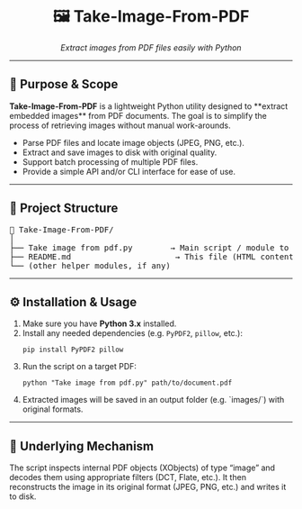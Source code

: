 <h1 align="center">🖼️ Take-Image-From-PDF</h1>
<p align="center">
  <em>Extract images from PDF files easily with Python</em>
</p>

<hr>

<h2>🎯 Purpose & Scope</h2>
<p>
  <strong>Take-Image-From-PDF</strong> is a lightweight Python utility designed to **extract embedded images** from PDF documents. 
  The goal is to simplify the process of retrieving images without manual work-arounds.
</p>
<ul>
  <li>Parse PDF files and locate image objects (JPEG, PNG, etc.).</li>
  <li>Extract and save images to disk with original quality.</li>
  <li>Support batch processing of multiple PDF files.</li>
  <li>Provide a simple API and/or CLI interface for ease of use.</li>
</ul>

<hr>

<h2>🧩 Project Structure</h2>

<pre>
📁 Take-Image-From-PDF/
│
├── Take image from pdf.py        → Main script / module to extract images
├── README.md                      → This file (HTML content inside)
└── (other helper modules, if any)
</pre>

<hr>

<h2>⚙️ Installation & Usage</h2>
<ol>
  <li>Make sure you have <strong>Python 3.x</strong> installed.</li>
  <li>Install any needed dependencies (e.g. <code>PyPDF2</code>, <code>pillow</code>, etc.):
    <pre><code>pip install PyPDF2 pillow</code></pre>
  </li>
  <li>Run the script on a target PDF:
    <pre><code>python "Take image from pdf.py" path/to/document.pdf</code></pre>
  </li>
  <li>Extracted images will be saved in an output folder (e.g. `images/`) with original formats.</li>
</ol>

<hr>

<h2>🧮 Underlying Mechanism</h2>

<p>
  The script inspects internal PDF objects (XObjects) of type “image” and decodes them using appropriate filters (DCT, Flate, etc.).  
  It then reconstructs the image in its original format (JPEG, PNG, etc.) and writes it to disk.
</p>

